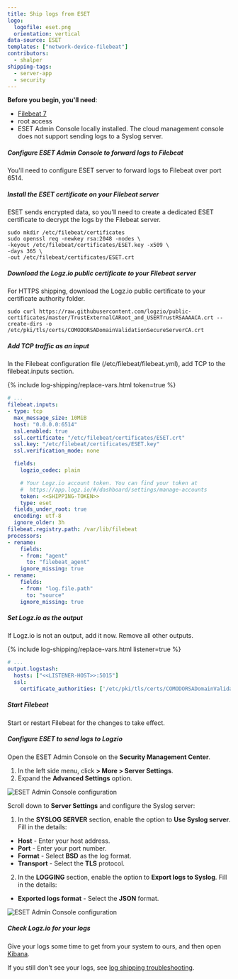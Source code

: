 ```yaml
---
title: Ship logs from ESET
logo:
  logofile: eset.png
  orientation: vertical
data-source: ESET
templates: ["network-device-filebeat"]
contributors:
  - shalper
shipping-tags:
  - server-app
  - security
---
```


**Before you begin, you'll need**:

* [Filebeat 7](https://www.elastic.co/guide/en/beats/filebeat/current/filebeat-installation.html)
* root access
* ESET Admin Console locally installed. The cloud management console does not support sending logs to a Syslog server.

<div class="tasklist">

##### Configure ESET Admin Console to forward logs to Filebeat

You'll need to configure ESET server to forward logs to Filebeat over port 6514.


##### Install the ESET certificate on your Filebeat server

ESET sends encrypted data,
so you'll need to create a dedicated ESET certificate to decrypt the logs by the Filebeat server.

```shell
sudo mkdir /etc/filebeat/certificates
sudo openssl req -newkey rsa:2048 -nodes \
-keyout /etc/filebeat/certificates/ESET.key -x509 \
-days 365 \
-out /etc/filebeat/certificates/ESET.crt
```

##### Download the Logz.io public certificate to your Filebeat server

For HTTPS shipping, download the Logz.io public certificate to your certificate authority folder.

```shell
sudo curl https://raw.githubusercontent.com/logzio/public-certificates/master/TrustExternalCARoot_and_USERTrustRSAAAACA.crt --create-dirs -o /etc/pki/tls/certs/COMODORSADomainValidationSecureServerCA.crt
```

##### Add TCP traffic as an input

In the Filebeat configuration file (/etc/filebeat/filebeat.yml), add TCP to the filebeat.inputs section.

{% include log-shipping/replace-vars.html token=true %}

```yaml
# ...
filebeat.inputs:
- type: tcp
  max_message_size: 10MiB
  host: "0.0.0.0:6514"
  ssl.enabled: true
  ssl.certificate: "/etc/filebeat/certificates/ESET.crt"
  ssl.key: "/etc/filebeat/certificates/ESET.key"
  ssl.verification_mode: none

  fields:
    logzio_codec: plain

    # Your Logz.io account token. You can find your token at
    #  https://app.logz.io/#/dashboard/settings/manage-accounts
    token: <<SHIPPING-TOKEN>>
    type: eset
  fields_under_root: true
  encoding: utf-8
  ignore_older: 3h
filebeat.registry.path: /var/lib/filebeat
processors:
- rename:
    fields:
    - from: "agent"
      to: "filebeat_agent"
    ignore_missing: true
- rename:
    fields:
    - from: "log.file.path"
      to: "source"
    ignore_missing: true
```

##### Set Logz.io as the output

If Logz.io is not an output, add it now.
Remove all other outputs.

{% include log-shipping/replace-vars.html listener=true %}

```yaml
# ...
output.logstash:
  hosts: ["<<LISTENER-HOST>>:5015"]
  ssl:
    certificate_authorities: ['/etc/pki/tls/certs/COMODORSADomainValidationSecureServerCA.crt']
```

##### Start Filebeat

Start or restart Filebeat for the changes to take effect.

##### Configure ESET to send logs to Logzio

Open the ESET Admin Console on the **Security Management Center**.

  1. In the left side menu, click **<i class="fas fa-ellipsis-h"></i> > More > Server Settings**.
  2. Expand the **Advanced Settings** option.

![ESET Admin Console configuration](https://dytvr9ot2sszz.cloudfront.net/logz-docs/log-shipping/eset-admin-console.png)

Scroll down to **Server Settings** and configure the Syslog server:

  1. In the **SYSLOG SERVER** section, enable the option to **Use Syslog server**. Fill in the details:

  * **Host** - Enter your host address.
  * **Port** - Enter your port number.
  * **Format** - Select **BSD** as the log format.
  * **Transport** - Select the **TLS** protocol.

  2. In the **LOGGING** section, enable the option to **Export logs to Syslog**. Fill in the details:

  * **Exported logs format** - Select the **JSON** format.

![ESET Admin Console configuration](https://dytvr9ot2sszz.cloudfront.net/logz-docs/log-shipping/eset-admin-console-2.png)


##### Check Logz.io for your logs

Give your logs some time to get from your system to ours, and then open [Kibana](https://app.logz.io/#/dashboard/kibana).

If you still don't see your logs, see [log shipping troubleshooting]({{site.baseurl}}/user-guide/log-shipping/log-shipping-troubleshooting.html).

</div>
